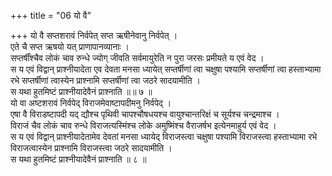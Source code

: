 +++
title = "06 यो वै"

+++
यो वै सप्तशरावं निर्वपेत् सप्त ऋषीनेवानु निर्वपेत् ।  
एते चै सप्त ऋषयो यत् प्राणापानव्यानाः ।  
सप्तर्षींश्चैव लोकं चाव रुन्धे ज्योग् जीवति सर्वमायुरेति न पुरा जरसः प्रमीयते य एवं वेद ।  
स य एवं विद्वान् प्राश्नीयादेता एव देवता मनसा ध्यायेत् सप्तर्षीणां त्वा चक्षुषा पश्यामि सप्तर्षीणां त्वा हस्ताभ्यामा रभे सप्तर्षीणां त्वास्येन प्राश्नामि सप्तर्षीणां त्वा जठरे सादयामीति ।  
स यथा हुतमिष्टं प्राश्नीयादेवैनं प्राश्नाति ॥॥ ७ ॥  
यो वा अष्टशरावं निर्वपेद् विराजमेवाष्टापदीमनु निर्वपेद् ।  
एषा वै विराडष्टापदी यद् द्यौश्च पृथिवी चापश्चौषधयश्च वायुश्चान्तरिक्षं च सूर्यश्च चन्द्रमाश्च ।  
विराजं चैव लोकं चाव रुन्धे विराजत्यस्मिंश्च लोके अमुष्मिंश्च वैराजर्षभ इत्येनमाहुर्य एवं वेद ।  
स य एवं विद्वान् प्राश्नीयादेतामेव देवतां मनसा ध्यायेद् विराजस्त्वा चक्षुषा पश्यामि विराजस्त्वा हस्ताभ्यामा रभे विराजत्वास्येन प्राश्नामि विराजस्त्वा जठरे सादयामीति ।  
स यथा हुतमिष्टं प्राश्नीयादेवैनं प्राश्नाति ॥ ८ ॥